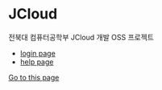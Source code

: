 # JCloud
전북대 컴퓨터공학부 JCloud 개발 OSS 프로젝트

- <a href="http://jcloud.jbnu.ac.kr" onclick="return ! window.open(this.href);">login page</a>
- <a href="https://jcloud-devops.github.io/" onclick="return ! window.open(this.href);">help page</a>

[Go to this page](http://somelink.com/?target=_blank)
